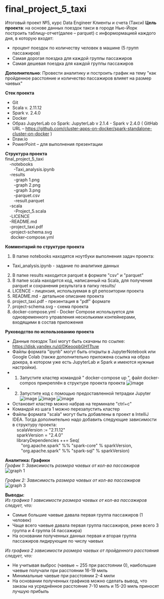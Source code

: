 # final_project_5_taxi
Итоговый проект №5, курс Data Engineer 
Клиенты и счета (Такси)
**Цель проекта**: на основе данных поездок такси в городе Нью-Йорк построить таблицу-отчет(далее – parquet) с информормацией каждого дня, в которую входят:
 * процент поездок по количеству человек в машине (5 групп пассажиров)
 * Самая дорогая поездка для каждой группы пассажиров
 * Самая дешевая поездка для каждой группы пассажиров

**Дополнительно**: Провести аналитику и построить график на тему "как пройденное расстояние и количество пассажиров влияет на размер чаевых"

**Стек проекта**
 * Git
 * Scala v. 2.11.12
 * Spark v. 2.4.0
 * Docker
 * Образ JupyterLab со Spark: JupyterLab v 2.1.4 - Spark v 2.4.0 ( GitHab URL – https://github.com/cluster-apps-on-docker/spark-standalone-cluster-on-docker )
 * Draw.io
 * PowerPoint – для выполнения презентации

**Структура проекта** <br>
final_project_5_taxi<br>
&emsp;-notebooks <br>
&emsp;&emsp;-Taxi_analysis.ipynb <br>
&emsp;-results <br>
&emsp;&emsp;-graph 1.png <br>
&emsp;&emsp;-graph 2.png <br>
&emsp;&emsp;-graph 3.png <br>
&emsp;&emsp;-parquet.csv <br>
&emsp;&emsp;-result.parquet <br>
&emsp;-scala <br>
&emsp;&emsp;-Project_5.scala <br>
&emsp;-LICENCE <br>
&emsp;-README.md <br>
&emsp;-project_taxi.pdf <br>
&emsp;-project-schema.svg <br>
&emsp; docker-compose.yml <br>


**Комментарий по структуре проекта**
1) В папке notebooks находятся ноутбуки выполнения задач проекта:
 * Taxi_analysis.ipynb - задание по аналитике данных
2) В папке results находится parquet в формате "csv" и "parquet"
3) В папке scala находится код, написанный на Scala, для получения parquet и сохранения результата в папку results/
4) LICENCE - лицензия, используемая в git репозитории проекта
5) README.md - детальное описание проекта
6) project_taxi.pdf - презентация в "pdf" формате
7) project-schema.svg - схема проекта
8) docker-compose.yml - Docker Compose используется для одновременного управления несколькими контейнерами, входящими в состав приложения

**Руководство по использованию проекта**
 * Данные поездок Taxi могут быть скачаны по ссылке: https://disk.yandex.ru/d/DKeoopbGH1Ttuw
 * Файлы формата "ipynb" могут быть открыты в JupyterNotebook или Google Colab (также дополнительно приложена ссылка на образ докера, в котором уже есть JupyterLab и Spark и имеются нужные настройки).
 *   1) Запустите кластер командой " docker-compose up ", файл docker-compos прикреплён в структуре проекта проекта
![image](https://github.com/Akua-D/final_project_5_taxi/assets/144109716/bf4aef45-6c61-44d2-8f9e-dbd88b19b2b2)
 *   2) Запустите код с помощью предоставленной тетрадки Jupyter
![image](https://github.com/Akua-D/final_project_5_taxi/assets/144109716/cc607f37-54e7-4d20-86b8-81c248b97f00)
![image](https://github.com/Akua-D/final_project_5_taxi/assets/144109716/60aed37d-2dff-4dd2-8ab5-dc0c451d632c)
![image](https://github.com/Akua-D/final_project_5_taxi/assets/144109716/b1038baf-7d11-43be-ad08-244d0d31ec1b)
 * Остановит кластер можно набрав на терминале "ctrl+c"
 * Командой из шага 1 можно перезапустить кластер
 * Файлы формата "scala" могут быть добавлены в проект в IntelliJ IDEA. Тогда дополнительно надо добавить следующие зависимости в структуру проекта: <br>
&emsp;scalaVersion := "2.11.12" <br>
&emsp;sparkVersion = "2.4.0" <br>
&emsp;libraryDependencies ++= Seq( <br>
&emsp;&emsp;"org.apache.spark" %% "spark-core" % sparkVersion, <br>
&emsp;&emsp;"org.apache.spark" %% "spark-sql" % sparkVersion)

**Аналитика: Графики** <br>
*График 1: Зависимость размера чаевых от кол-ва пассажиров*
![graph 1](https://user-images.githubusercontent.com/62721453/209213440-4d94b18c-4d91-4e5f-9ebe-0d7d4fabd94f.png)

*График 2: Зависимость размера чаевых от кол-ва пассажиров*
![graph 3](https://user-images.githubusercontent.com/62721453/209213497-67d0028e-a5ea-461e-963f-31933fb9397e.png)

**Выводы:** <br>
*Из графика 1 зависимости размера чаевых от кол-ва пассажиров следует, что:*

 * Самые большие чаевые давала первая группа пассажиров (1 человек)
 * Чаще всего чаевые давала первая группа пассажиров, реже всего 3 группа и 4 группа (4 пассажира)
 * На основании полученных данных первая и вторая группа пассажиров лидирующие по числу чаевых

*Из графика 2 зависимости размера чаевых от пройденного расстояния следует, что:*
 * Не учитывая выброс (чаевые ~ 255 при расстоянии 0), наибольшие чаевые получали при расстоянии 16-19 миль
 * Минимальные чаевые при расстоянии 2-4 мили
 * На основании полученных графиков можно сделать вывод, что заказы на усреднённое расстояние 7-10 миль и 15-20 миль приносят лучшую прибыль
